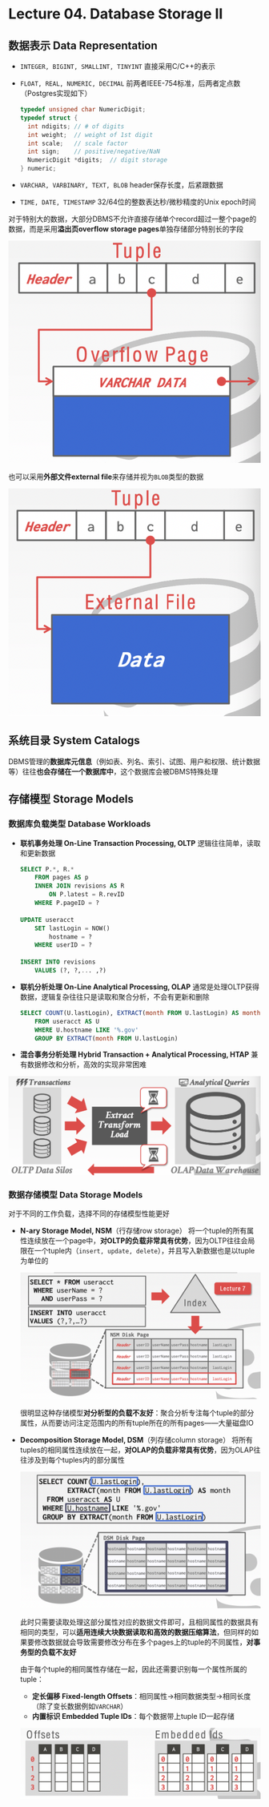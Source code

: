 # Lecture 04. Database Storage II

## 数据表示 Data Representation

- `INTEGER, BIGINT, SMALLINT, TINYINT`
  直接采用C/C++的表示
- `FLOAT, REAL, NUMERIC, DECIMAL`
  前两者IEEE-754标准，后两者定点数（Postgres实现如下）

    ```cpp
    typedef unsigned char NumericDigit;
    typedef struct {
      int ndigits; // # of digits
      int weight;  // weight of 1st digit
      int scale;   // scale factor
      int sign;    // positive/negative/NaN
      NumericDigit *digits;  // digit storage
    } numeric;
    ```

- `VARCHAR, VARBINARY, TEXT, BLOB`
  header保存长度，后紧跟数据
- `TIME, DATE, TIMESTAMP`
  32/64位的整数表达秒/微秒精度的Unix epoch时间

对于特别大的数据，大部分DBMS不允许直接存储单个record超过一整个page的数据，而是采用**溢出页overflow storage pages**单独存储部分特别长的字段

![4.1](images/4.1.png)

也可以采用**外部文件external file**来存储并视为`BLOB`类型的数据

![4.2](images/4.2.png)

## 系统目录 System Catalogs

DBMS管理的**数据库元信息**（例如表、列名、索引、试图、用户和权限、统计数据等）往往**也会存储在一个数据库中**，这个数据库会被DBMS特殊处理

## 存储模型 Storage Models

### 数据库负载类型 Database Workloads

- **联机事务处理 On-Line Transaction Processing, OLTP**
  逻辑往往简单，读取和更新数据

    ```sql
    SELECT P.*, R.*
        FROM pages AS p
        INNER JOIN revisions AS R
            ON P.latest = R.revID
        WHERE P.pageID = ?
    
    UPDATE useracct
        SET lastLogin = NOW()
            hostname = ?
        WHERE userID = ?
    
    INSERT INTO revisions
        VALUES (?, ?,... ,?)
    ```

- **联机分析处理 On-Line Analytical Processing, OLAP**
  通常是处理OLTP获得数据，逻辑复杂往往只是读取和聚合分析，不会有更新和删除

    ```sql
    SELECT COUNT(U.lastLogin), EXTRACT(month FROM U.lastLogin) AS month
        FROM useracct AS U
        WHERE U.hostname LIKE '%.gov'
        GROUP BY EXTRACT(month FROM U.lastLogin)
    ```

- **混合事务分析处理 Hybrid Transaction + Analytical Processing, HTAP**
  兼有数据修改和分析，高效的实现非常困难

![4.3](images/4.3.png)

### 数据存储模型 Data Storage Models

对于不同的工作负载，选择不同的存储模型性能更好

- **N-ary Storage Model, NSM**（行存储row storage）
  将一个tuple的所有属性连续放在一个page中，**对OLTP的负载非常具有优势**，因为OLTP往往会局限在一个tuple内（`insert, update, delete`），并且写入新数据也是以tuple为单位的

  ![4.4](images/4.4.png)

  很明显这种存储模型**对分析型的负载不友好**：聚合分析专注每个tuple的部分属性，从而要访问注定范围内的所有tuple所在的所有pages——大量磁盘IO
- **Decomposition Storage Model, DSM**（列存储column storage）
  将所有tuples的相同属性连续放在一起，**对OLAP的负载非常具有优势**，因为OLAP往往涉及到每个tuples内的部分属性

  ![4.5](images/4.5.png)

  此时只需要读取处理这部分属性对应的数据文件即可，且相同属性的数据具有相同的类型，可以**适用连续大块数据读取和高效的数据压缩算法**，但同样的如果要修改数据就会导致需要修改分布在多个pages上的tuple的不同属性，**对事务型的负载不友好**
  
  由于每个tuple的相同属性存储在一起，因此还需要识别每一个属性所属的tuple：
  - **定长偏移 Fixed-length Offsets**：相同属性->相同数据类型->相同长度（除了变长数据例如`VARCHAR`）
  - **内置标识 Embedded Tuple IDs**：每个数据带上tuple ID一起存储
  
  ![4.6](images/4.6.png)
